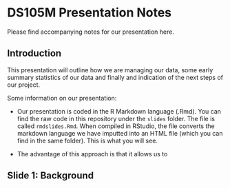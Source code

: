 # DS105M Presentation Notes

Please find accompanying notes for our presentation here.

## Introduction

This presentation will outline how we are managing our data, some early summary statistics of our data and finally and indication of the next steps of our project.

Some information on our presentation:

* Our presentation is coded in the R Markdown language (.Rmd). You can find the raw code in this repository under the `slides` folder. The file is called `rmdslides.Rmd`. When compiled in RStudio, the file converts the markdown language we have imputted into an HTML file (which you can find in the same folder). This is what you will see.

* The advantage of this approach is that it allows us to 

## Slide 1: Background
